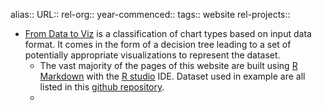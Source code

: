alias::
URL::
rel-org::
year-commenced::
tags:: website
rel-projects::


- [From Data to Viz](https://www.data-to-viz.com/) is a classification of chart types based on input data format. It comes in the form of a decision tree leading to a set of potentially appropriate visualizations to represent the dataset.
	- The vast majority of the pages of this website are built using [R Markdown](https://rmarkdown.rstudio.com/) with the [R studio](https://www.rstudio.com/) IDE. Dataset used in example are all listed in this [github repository](https://github.com/holtzy/data_to_viz/tree/master/Example_dataset).
	-